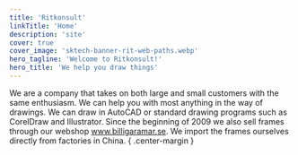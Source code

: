 ```yaml
---
title: 'Ritkonsult'
linkTitle: 'Home'
description: 'site'
cover: true
cover_image: 'sktech-banner-rit-web-paths.webp'
hero_tagline: 'Welcome to Ritkonsult!'
hero_title: 'We help you draw things'
---
```


We are a company that takes on both large and small customers with the same enthusiasm. We can help you with most anything in the way of drawings. We can draw in AutoCAD or standard drawing programs such as CorelDraw and Illustrator. Since the beginning of 2009 we also sell frames through our webshop www.billigaramar.se. We import the frames ourselves directly from factories in China.
{ .center-margin }